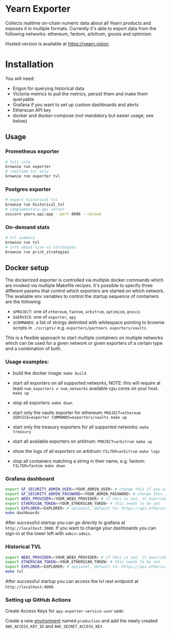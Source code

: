 # Yearn Exporter

Collects realtime on-chain numeric data about all Yearn products and exposes it in multiple formats. Currently it's able to export data from the following networks:
ethereum, fantom, arbitrum, gnosis and optimism.

Hosted version is available at https://yearn.vision.

# Installation

You will need:

- Erigon for querying historical data
- Victoria-metrics to pull the metrics, persist them and make them queryable
- Grafana if you want to set up custom dashboards and alerts
- Etherscan API key
- docker and docker-compose (not mandatory but easier usage, see below)

## Usage

### Prometheus exporter

```bash
# full info
brownie run exporter
# realtime tvl only
brownie run exporter tvl
```

### Postgres exporter

```bash
# export historical tvl
brownie run historical_tvl
# complementary api server
uvicorn yearn.api:app --port 8000 --reload
```

### On-demand stats

```bash
# tvl summary
brownie run tvl
# info about live v2 strategies
brownie run print_strategies
```

## Docker setup

The dockerized exporter is controlled via multiple docker commands which are invoked via multiple Makefile recipes.
It's possible to specify three different params that control which exporters are started on which network.
The available env variables to control the startup sequence of containers are the following:

- `$PROJECT`: one of `ethereum`, `fantom`, `arbitrum`, `optimism`, `gnosis`
- `$SERVICE`: one of `exporter`, `apy`
- `$COMMANDS`: a list of strings delimited with whitespace pointing to brownie scripts in `./scripts/` e.g. `exporters/partners exporters/vaults`

This is a flexible approach to start multiple containers on multiple networks which can be used for a given network or given exporters of a certain type and a combination of both.

### Usage examples:

- build the docker image:
  `make build`

- start _all_ exporters on _all_ supported networks, NOTE: this will require at least `num_exporters x num_networks` available cpu cores on your host.
  `make up`

- stop all exporters:
  `make down`

- start only the vaults exporter for ethereum:
  `PROJECT=ethereum SERVICE=exporter COMMANDS=exporters/vaults make up`

- start only the treasury exporters for all supported networks:
  `make treasury`

- start all available exporters on arbitrum:
  `PROJECT=arbitrum make up`

- show the logs of all exporters on arbitrum:
  `FILTER=arbitrum make logs`

- stop all containers matching a string in their name, e.g. fantom:
  `FILTER=fantom make down`

### Grafana dashboard

```bash
export GF_SECURITY_ADMIN_USER=<YOUR_ADMIN_USER> # change this if you want to have a different admin user name, default is admin
export GF_SECURITY_ADMIN_PASSWORD=<YOUR_ADMIN_PASSWORD> # change this if you want to have a different admin password, default is admin
export WEB3_PROVIDER=<YOUR_WEB3_PROVIDER> # if this is set, it overrides Infura, and instead a custom url is used as the web3 provider
export ETHERSCAN_TOKEN=<YOUR_ETHERSCAN_TOKEN> # this needs to be set
export EXPLORER=<EXPLORER> # optional, default to: https://api.etherscan.io/api
make dashboards
```

After successful startup you can go directly to grafana at `http://localhost:3000`. If you want to change your dashboards you can sign-in at the lower left with `admin:admin`.

### Historical TVL

```bash
export WEB3_PROVIDER=<YOUR_WEB3_PROVIDER> # if this is set, it overrides Infura, and instead a custom url is used as the web3 provider
export ETHERSCAN_TOKEN=<YOUR_ETHERSCAN_TOKEN> # this needs to be set
export EXPLORER=<EXPLORER> # optional, default to: https://api.etherscan.io/api
make tvl
```

After successful startup you can access the tvl rest endpoint at `http://localhost:4000`.

### Setting up GitHub Actions

Create Access Keys for `apy-exporter-service-user` user.

Create a new [environment](https://github.com/numan/yearn-exporter/settings/environments) named `production` and add the newly created `AWS_ACCESS_KEY_ID` and `AWS_SECRET_ACCESS_KEY`.